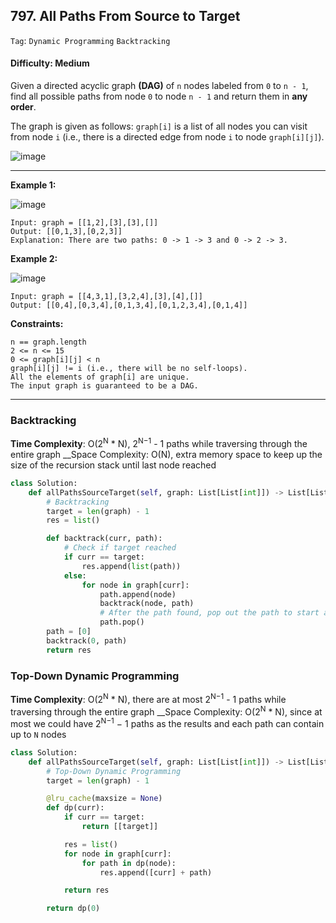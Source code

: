 ## 797. All Paths From Source to Target

```Tag```: ```Dynamic Programming``` ```Backtracking```

#### Difficulty: Medium

Given a directed acyclic graph __(DAG)__ of ```n``` nodes labeled from ```0``` to ```n - 1```, find all possible paths from node ```0``` to node ```n - 1``` and return them in __any order__.

The graph is given as follows: ```graph[i]``` is a list of all nodes you can visit from node ```i``` (i.e., there is a directed edge from node ```i``` to node ```graph[i][j]```).

![image](https://user-images.githubusercontent.com/35042430/211102834-b52d5575-88ef-40c8-bbff-ddf79e735f29.png)

---

__Example 1:__

![image](https://assets.leetcode.com/uploads/2020/09/28/all_1.jpg)
```
Input: graph = [[1,2],[3],[3],[]]
Output: [[0,1,3],[0,2,3]]
Explanation: There are two paths: 0 -> 1 -> 3 and 0 -> 2 -> 3.
```

__Example 2:__

![image](https://assets.leetcode.com/uploads/2020/09/28/all_2.jpg)
```
Input: graph = [[4,3,1],[3,2,4],[3],[4],[]]
Output: [[0,4],[0,3,4],[0,1,3,4],[0,1,2,3,4],[0,1,4]]
```

__Constraints:__
```
n == graph.length
2 <= n <= 15
0 <= graph[i][j] < n
graph[i][j] != i (i.e., there will be no self-loops).
All the elements of graph[i] are unique.
The input graph is guaranteed to be a DAG.
```

---

### Backtracking

__Time Complexity__: O(2<sup>N</sup> * N), 2<sup>N−1</sup> - 1 paths while traversing through the entire graph
__Space Complexity: O(N), extra memory space to keep up the size of the recursion stack until last node reached

```Python
class Solution:
    def allPathsSourceTarget(self, graph: List[List[int]]) -> List[List[int]]:
        # Backtracking
        target = len(graph) - 1
        res = list()

        def backtrack(curr, path):
            # Check if target reached
            if curr == target:
                res.append(list(path))
            else:
                for node in graph[curr]:
                    path.append(node)
                    backtrack(node, path)
                    # After the path found, pop out the path to start another path
                    path.pop()
        path = [0]
        backtrack(0, path)
        return res
```

### Top-Down Dynamic Programming

__Time Complexity__: O(2<sup>N</sup> * N), there are at most 2<sup>N−1</sup> - 1 paths while traversing through the entire graph
__Space Complexity: O(2<sup>N</sup> * N),  since at most we could have 2<sup>N−1</sup> − 1 paths as the results and each path can contain up to ```N``` nodes

```Python
class Solution:
    def allPathsSourceTarget(self, graph: List[List[int]]) -> List[List[int]]:
        # Top-Down Dynamic Programming
        target = len(graph) - 1

        @lru_cache(maxsize = None)
        def dp(curr):
            if curr == target:
                return [[target]]

            res = list()
            for node in graph[curr]:
                for path in dp(node):
                    res.append([curr] + path)

            return res

        return dp(0)
```
